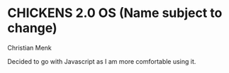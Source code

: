 CHICKENS 2.0 OS (Name subject to change)
=========================================
Christian Menk

Decided to go with Javascript as I am more comfortable using it.
